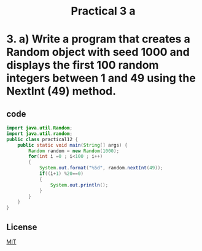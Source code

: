 <h1 align="center" style="margin-top: 0px;">
Practical 3 a 
</h1>

#	3. 	a) Write a program that creates a Random object with seed 1000 and displays the  first 100 random integers between 1 and 49 using the NextInt (49) method. 	 	

## code 

```java
import java.util.Random;
import java.util.random;
public class practical12 {
    public static void main(String[] args) {
        Random random = new Random(1000);
        for(int i =0 ; i<100 ; i++)
        {
            System.out.format("%5d", random.nextInt(49));
            if((i+1) %20==0)
            {
                System.out.println();
            }
        }
    }
}
```

## License
[MIT](https://hiren14.github.io/java_lab_050/LICENSE)